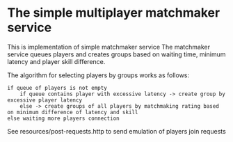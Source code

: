 # The simple multiplayer matchmaker service

This is implementation of simple matchmaker service
The matchmaker service queues players and creates groups based on waiting time, minimum latency and player skill difference.

The algorithm for selecting players by groups works as follows:
```
if queue of players is not empty
    if queue contains player with excessive latency -> create group by excessive player latency
    else -> create groups of all players by matchmaking rating based on minimum difference of latency and skill
else waiting more players connection
```
See resources/post-requests.http to send emulation of players join requests 